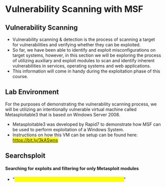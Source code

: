 # Vulnerability Scanning with MSF

## Vulnerability Scanning

* Vulnerability scanning & detection is the process of scanning a target for vulnerabilities and verifying whether they can be exploited.
* So far, we have been able to identify and exploit misconfigurations on target systems, however, in this section we will be exploring the process of utilizing auxiliary and exploit modules to scan and identify inherent vulnerabilities in services, operating systems and web applications.
* This information will come in handy during the exploitation phase of this course.

## Lab Environment

For the purposes of demonstrating the vulnerability scanning process, we will be utilizing an intentionally vulnerable virtual machine called Metasploitable3 that is based on Windows Server 2008.

* Metasploitable3 was developed by Rapid7 to demonstrate how MSF can be used to perform exploitation of a Windows System.
* Instructions on how this VM can be setup can be found here: <mark style="color:red;">https://bit.ly/3kASwns</mark>

## Searchsploit

#### Searching for exploits and filtering for only Metasploit modules

* "<mark style="color:yellow;">searchsploit "name of service" | grep -e "Metasploit"</mark>"
